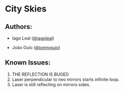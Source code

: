 # City Skies

## Authors:

+ Iago Leal ([@iagoleal](http://github.com/iagoleal/ "Iago Leal"))

+ João Guio ([@jonnyguio](http://github.com/jonnyguio/ "João Guio"))

## Known Issues:

1. THE REFLECTION IS BUGED
2. Laser perpendicular to two mirrors starts infinite loop.
3. Laser is still reflecting on mirrors sides.
